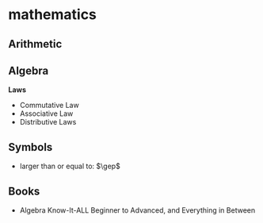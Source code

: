 # mathematics

## Arithmetic

## Algebra

**Laws**

- Commutative Law
- Associative Law
- Distributive Laws

## Symbols

- larger than or equal to: $\gep$

## Books

- Algebra Know-It-ALL Beginner to Advanced, and Everything in Between
